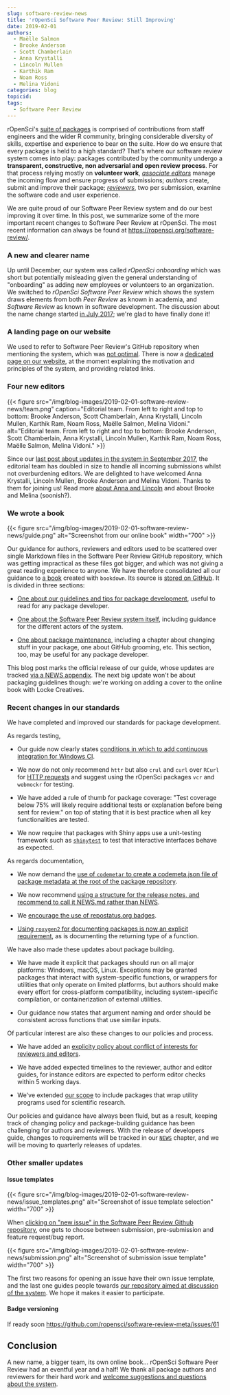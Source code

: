 ```yaml
---
slug: software-review-news
title: 'rOpenSci Software Peer Review: Still Improving'
date: 2019-02-01
authors:
  - Maëlle Salmon
  - Brooke Anderson
  - Scott Chamberlain
  - Anna Krystalli
  - Lincoln Mullen
  - Karthik Ram
  - Noam Ross
  - Melina Vidoni
categories: blog
topicid: 
tags:
  - Software Peer Review
---
```


rOpenSci's [suite of packages](/packages/) is comprised of contributions from staff engineers and the wider R community, bringing considerable diversity of skills, expertise and experience to bear on the suite. How do we ensure that every package is held to a high standard? That's where our software review system comes into play: packages contributed by the community undergo a **transparent, constructive, non adversarial and open review process**. For that process relying mostly on **volunteer work**, _[associate editors](https://ropensci.github.io/dev_guide/softwarereviewintro.html#associateditors)_ manage the incoming flow and ensure progress of submissions; _authors_ create, submit and improve their package; *[reviewers](https://ropensci.github.io/dev_guide/#reviewers)*, two per submission, examine the software code and user experience.

We are quite proud of our Software Peer Review system and do our best improving it over time. In this post, we summarize some of the more important  recent changes to Software Peer Review at rOpenSci. The most recent information can always be found at https://ropensci.org/software-review/.

### A new and clearer name

Up until December, our system was called _rOpenSci onboarding_ which was short but potentially misleading given the general understanding of "onboarding" as adding new employees or volunteers to an organization. We switched to _rOpenSci Software Peer Review_ which shows the system draws elements from both _Peer Review_ as known in academia, and _Software Review_ as known in software development. The discussion about the name change started [in July 2017](https://github.com/ropensci/software-review-meta/issues/11); we're glad to have finally done it!

### A landing page on our website

We used to refer to Software Peer Review's GitHub repository when mentioning the system, which was [not optimal](https://github.com/ropensci/software-review-meta/issues/16). There is now a [dedicated page on our website](/software-review/), at the moment explaining the motivation and principles of the system, and providing related links.

### Four new editors

{{< figure src="/img/blog-images/2019-02-01-software-review-news/team.png" caption="Editorial team. From left to right and top to bottom: Brooke Anderson, Scott Chamberlain, Anna Krystalli, Lincoln Mullen, Karthik Ram, Noam Ross, Maëlle Salmon, Melina Vidoni." alt="Editorial team. From left to right and top to bottom: Brooke Anderson, Scott Chamberlain, Anna Krystalli, Lincoln Mullen, Karthik Ram, Noam Ross, Maëlle Salmon, Melina Vidoni." >}}

Since our [last post about updates in the system in September 2017](/blog/2017/09/11/software-review-update/), the editorial team has doubled in size to handle all incoming submissions whilst not overburdening editors. We are delighted to have welcomed Anna Krystalli, Lincoln Mullen, Brooke Anderson and Melina Vidoni. Thanks to them for joining us! Read more [about Anna and Lincoln](/blog/2018/06/22/new_editors/) and about Brooke and Melina (soonish?).

### We wrote a book

{{< figure src="/img/blog-images/2019-02-01-software-review-news/guide.png" alt="Screenshot from our online book" width="700" >}}

Our guidance for authors, reviewers and editors used to be scattered over single Markdown files in the Software Peer Review GitHub repository, which was getting impractical as these files got bigger, and which was not giving a great reading experience to anyone. We have therefore consolidated all our guidance to [a book](https://ropensci.github.io/dev_guide/) created with `bookdown`. Its source is [stored on GitHub](https://github.com/ropensci/dev_guide). It is divided in three sections: 

* [One about our guidelines and tips for package development](https://ropensci.github.io/dev_guide/building.html), useful to read for any package developer.

* [One about the Software Peer Review system itself](https://ropensci.github.io/dev_guide/softwarereviewintro.html), including guidance for the different actors of the system.

* [One about package maintenance](https://ropensci.github.io/dev_guide/collaboration.html), including a chapter about changing stuff in your package, one about GitHub grooming, etc. This section, too, may be useful for any package developer.

This blog post marks the official release of our guide, whose updates are tracked [via a NEWS appendix](https://ropensci.github.io/dev_guide/booknews.html). The next big update won't be about packaging guidelines though: we're working on adding a cover to the online book with Locke Creatives.

### Recent changes in our standards

We have completed and improved our standards for package development.

As regards testing,

* Our guide now clearly states [conditions in which to add continuous integration for Windows CI](https://ropensci.github.io/dev_guide/ci.html#whichci).

* We now do not only recommend `httr` but also `crul` and `curl` over `RCurl` for [HTTP requests](https://ropensci.github.io/dev_guide/building.html#recommended-scaffolding) and suggest using the rOpenSci packages `vcr` and `webmockr` for testing.

* We have added a rule of thumb for package coverage: "Test coverage below 75% will likely require additional tests or explanation before being sent for review." on top of stating that it is best practice when all key functionalities are tested.
* We now require that packages with Shiny apps use a unit-testing framework such as [`shinytest`](https://github.com/rstudio/shinytest) to test that interactive interfaces behave as expected.

As regards documentation,

* We now demand the [use of `codemetar` to create a codemeta.json file of package metadata at the root of the package repository](https://ropensci.github.io/dev_guide/building.html#creating-metadata-for-your-package). 

* We now recommend [using a structure for the release notes, and recommend to call it NEWS.md rather than NEWS](https://ropensci.github.io/dev_guide/releasing.html#news).

* We [encourage the use of repostatus.org badges](https://ropensci.github.io/dev_guide/building.html#readme).

* [Using `roxygen2` for documenting packages is now an explicit requirement](https://ropensci.github.io/dev_guide/building.html#documentation), as is documenting the returning type of a function. 

We have also made these updates about package building.

* We have made it explicit that packages should run on all major platforms: Windows, macOS, Linux. Exceptions may be granted packages that interact with system-specific functions, or wrappers for utilities that only operate on limited platforms, but authors should make every effort for cross-platform compatibility, including system-specific compilation, or containerization of external utilities.

* Our guidance now states that argument naming and order should be consistent across functions that use similar inputs.

Of particular interest are also these changes to our policies and process.

* We have added an [explicity policy about conflict of interests for reviewers and editors](https://ropensci.github.io/dev_guide/policies.html#coi).

* We have added expected timelines to the reviewer, author and editor guides, for instance editors are expected to perform editor checks within 5 working days.

* We've extended [our scope](https://ropensci.github.io/dev_guide/policies.html#aims-and-scope) to include packages that wrap utility programs used for scientific research.

Our policies and guidance have always been fluid, but as a result, keeping track of changing policy and package-building guidance has been challenging for authors and reviewers. With the release of developers guide, changes to requirements will be tracked in our [`NEWS`](https://ropensci.github.io/dev_guide/booknews.html) chapter, and we will be moving to quarterly releases of updates.

### Other smaller updates

#### Issue templates

{{< figure src="/img/blog-images/2019-02-01-software-review-news/issue_templates.png" alt="Screenshot of issue template selection" width="700" >}}

When [clicking on "new issue" in the Software Peer Review Github repository](https://github.com/ropensci/software-review/issues/new/choose), one gets to choose between submission, pre-submission and feature request/bug report.

{{< figure src="/img/blog-images/2019-02-01-software-review-news/submission.png" alt="Screenshot of submission issue template" width="700" >}}

The first two reasons for opening an issue have their own issue template, and the last one guides people towards [our repository aimed at discussion of the system](https://github.com/ropensci/software-review-meta/). We hope it makes it easier to participate.

#### Badge versioning

If ready soon https://github.com/ropensci/software-review-meta/issues/61

## Conclusion

A new name, a bigger team, its own online book... rOpenSci  Software Peer Review had an eventful year and a half! We thank all package authors and reviewers for their hard work and [welcome suggestions and questions about the system](https://github.com/ropensci/software-review-meta/issues).

